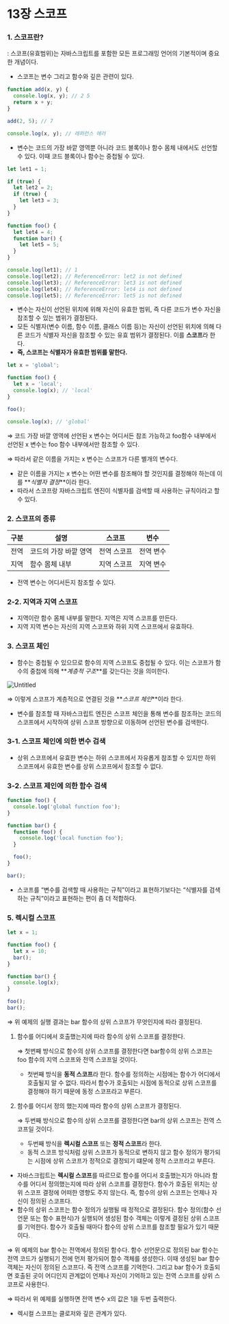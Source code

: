 # 13장 스코프

### 1. 스코프란?

: 스코프(유효범위)는 자바스크립트를 포함한 모든 프로그래밍 언어의 기본적이며 중요한 개념이다.

- 스코프는 변수 그리고 함수와 깊은 관련이 있다.

```jsx
function add(x, y) {
  console.log(x, y); // 2 5
  return x + y;
}

add(2, 5); // 7

console.log(x, y); // 레퍼런스 에러
```

- 변수는 코드의 가장 바깥 영역뿐 아니라 코드 블록이나 함수 몸체 내에서도 선언할 수 있다. 이때 코드 블록이나 함수는 중첩될 수 있다.

```jsx
let let1 = 1;

if (true) {
  let let2 = 2;
  if (true) {
    let let3 = 3;
  }
}

function foo() {
  let let4 = 4;
  function bar() {
    let let5 = 5;
  }
}

console.log(let1); // 1
console.log(let2); // ReferenceError: let2 is not defined
console.log(let3); // ReferenceError: let3 is not defined
console.log(let4); // ReferenceError: let4 is not defined
console.log(let5); // ReferenceError: let5 is not defined
```

- 변수는 자신이 선언된 위치에 위해 자신이 유효한 범위, 즉 다른 코드가 변수 자신을 참조할 수 있는 범위가 결정된다.
- 모든 식별자(변수 이름, 함수 이름, 클래스 이름 등)는 자신이 선언된 위치에 의해 다른 코드가 식별자 자신을 참조할 수 있는 유효 범위가 결정된다. 이를 **스코프**라 한다.
- **즉, 스코프는 식별자가 유효한 범위를 말한다.**

```jsx
let x = 'global';

function foo() {
  let x = 'local';
  console.log(x); // 'local'
}

foo();

console.log(x); // 'global'
```

⇒ 코드 가장 바깥 영역에 선언된 x 변수는 어디서든 참조 가능하고 foo함수 내부에서 선언된 x 변수는 foo 함수 내부에서만 참조할 수 있다.

⇒ 따라서 같은 이름을 가지는 x 변수는 스코프가 다른 별개의 변수다.

- 같은 이름을 가지는 x 변수는 어떤 변수를 참조해야 할 것인지를 결정해야 하는데 이를 **_식별자 결정_**이라 한다.
- 따라서 스코프랑 자바스크립트 엔진이 식별자를 검색할 때 사용하는 규칙이라고 할 수 있다.

### 2. 스코프의 종류

| 구분 | 설명                  | 스코프      | 변수      |
| ---- | --------------------- | ----------- | --------- |
| 전역 | 코드의 가장 바깥 영역 | 전역 스코프 | 전역 변수 |
| 지역 | 함수 몸체 내부        | 지역 스코프 | 지역 변수 |

- 전역 변수는 어디서든지 참조할 수 있다.

### 2-2. 지역과 지역 스코프

- 지역이란 함수 몸체 내부를 말한다. 지역은 지역 스코프를 만든다.
- 지역 지역 변수는 자신의 지역 스코프와 하위 지역 스코프에서 유효하다.

### 3. 스코프 체인

- 함수는 중첩될 수 있으므로 함수의 지역 스코프도 중첩될 수 있다. 이는 스코프가 함수의 중첩에 의해 **_계층적 구조_**를 갖는다는 것을 의미한다.

![Untitled](https://prod-files-secure.s3.us-west-2.amazonaws.com/a5392071-e7f7-42c7-bf8a-95e33eeb1c8a/92ea7d23-5555-4a1c-b68d-3c706ada94a3/Untitled.png)

⇒ 이렇게 스코프가 계층적으로 연결된 것을 **_스코프 체인_**이라 한다.

- 변수를 참조할 때 자바스크립트 엔진은 스코프 체인을 통해 변수를 참조하는 코드의 스코프에서 시작하여 상위 스코프 방향으로 이동하며 선언된 변수를 검색한다.

### 3-1. 스코프 체인에 의한 변수 검색

- 상위 스코프에서 유효한 변수는 하위 스코프에서 자유롭게 참조할 수 있지만 하위 스코프에서 유효한 변수를 상위 스코프에서 참조할 수 없다.

### 3-2. 스코프 제인에 의한 함수 검색

```jsx
function foo() {
  console.log('global function foo');
}

function bar() {
  function foo() {
    console.log('local function foo');
  }

  foo();
}

bar();
```

- 스코프를 “변수를 검색할 때 사용하는 규칙”이라고 표현하기보다는 “식별자를 검색하는 규칙”이라고 표현하는 편이 좀 더 적합하다.

### 5. 렉시컬 스코프

```jsx
let x = 1;

function foo() {
  let x = 10;
  bar();
}

function bar() {
  console.log(x);
}

foo();
bar();
```

⇒ 위 예제의 실행 결과는 bar 함수의 상위 스코프가 무엇인지에 따라 결정된다.

1. 함수를 어디에서 호출했는지에 따라 함수의 상위 스코프를 결정한다.

   ⇒ 첫번째 방식으로 함수의 상위 스코프를 결정한다면 bar함수의 상위 스코프는 foo 함수의 지역 스코프와 전역 스코프일 것이다.

   - 첫번째 방식을 **동적 스코프**라 한다. 함수를 정의하는 시점에는 함수가 어디에서 호출될지 알 수 없다. 따라서 함수가 호출되는 시점에 동적으로 상위 스코프를 결정해야 하기 때문에 동정 스코프라고 부른다.

2. 함수를 어디서 정의 했는지에 따라 함수의 상위 스코프가 결정된다.

   ⇒ 두번째 방식으로 함수의 상위 스코프를 결정한다면 bar의 상위 스코프는 전역 스코프일 것이다.

   - 두번째 방식을 **렉시컬 스코프** 또는 **정적 스코프**라 한다.
   - 동적 스코프 방식처럼 상위 스코프가 동적으로 변하지 않고 함수 정의가 평가되는 시점에 상위 스코프가 정적으로 결정되기 떄문에 정적 스코프라고 부른다.

- 자바스크립트는 **렉시컬 스코프**를 따르므로 함수를 어디서 호출했는지가 아니라 함수를 어디서 정의했는지에 따라 상위 스코프를 결정한다. 함수가 호출된 위치는 상위 스코프 결정에 어떠한 영향도 주지 않는다. 즉, 함수의 상위 스코프는 언제나 자신이 정의된 스코프다.
- 함수의 상위 스코프는 함수 정의가 실행될 때 정적으로 결정된다. 함수 정의(함수 선언문 또는 함수 표현식)가 실행되어 생성된 함수 객체는 이렇게 결정된 상위 스코프를 기억한다. 함수가 호출될 때마다 함수의 상위 스코프를 참조할 필요가 있기 때문이다.

⇒ 위 예제의 bar 함수는 전역에서 정의된 함수다. 함수 선언문으로 정의된 bar 함수는 전역 코드가 실행되기 전에 먼저 평가되어 함수 객체를 생성한다. 이때 생성된 bar 함수 객체는 자신이 정의된 스코프다. 즉 전역 스코프를 기억한다. 그리고 bar 함수가 호출되면 호출된 곳이 어디인지 관계없이 언제나 자신이 기억하고 있는 전역 스코프를 상위 스코프로 사용한다.

⇒ 따라서 위 예제를 실행하면 전역 변수 x의 값은 1을 두번 출력한다.

- 렉시컬 스코프는 클로저와 깊은 관계가 있다.
